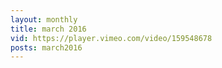 ```yaml
---
layout: monthly 
title: march 2016
vid: https://player.vimeo.com/video/159548678
posts: march2016
---
```


